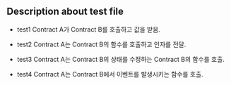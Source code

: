 ## Description about test file

* test1
Contract A가 Contract B를 호출하고 값을 받음.

* test2
Contract A는 Contract B의 함수를 호출하고 인자를 전달.

* test3
Contract A는 Contract B의 상태를 수정하는 Contract B의 함수를 호출.

* test4
Contract A는 Contract B에서 이벤트를 발생시키는 함수를 호출.

